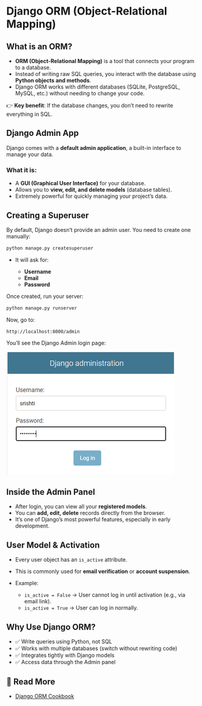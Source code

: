 # Django ORM (Object-Relational Mapping)


## What is an ORM?

* **ORM (Object-Relational Mapping)** is a tool that connects your program to a database.
* Instead of writing raw SQL queries, you interact with the database using **Python objects and methods**.
* Django ORM works with different databases (SQLite, PostgreSQL, MySQL, etc.) without needing to change your code.

👉 **Key benefit**: If the database changes, you don’t need to rewrite everything in SQL.


## Django Admin App

Django comes with a **default admin application**, a built-in interface to manage your data.

### What it is:

* A **GUI (Graphical User Interface)** for your database.
* Allows you to **view, edit, and delete models** (database tables).
* Extremely powerful for quickly managing your project’s data.


## Creating a Superuser

By default, Django doesn’t provide an admin user.
You need to create one manually:

```bash
python manage.py createsuperuser
```

* It will ask for:

  * **Username**
  * **Email**
  * **Password**

Once created, run your server:

```bash
python manage.py runserver
```

Now, go to:

```
http://localhost:8000/admin
```

You’ll see the Django Admin login page:

![Django Admin Login](/tutorial/img/admin-login.png)


## Inside the Admin Panel

* After login, you can view all your **registered models**.
* You can **add, edit, delete** records directly from the browser.
* It’s one of Django’s most powerful features, especially in early development.


## User Model & Activation

* Every user object has an `is_active` attribute.
* This is commonly used for **email verification** or **account suspension**.
* Example:

  * `is_active = False` → User cannot log in until activation (e.g., via email link).
  * `is_active = True` → User can log in normally.


## Why Use Django ORM?

- ✅ Write queries using Python, not SQL
- ✅ Works with multiple databases (switch without rewriting code)
- ✅ Integrates tightly with Django models
- ✅ Access data through the Admin panel


## 📖 Read More

* [Django ORM Cookbook](https://books.agiliq.com/projects/django-orm-cookbook/en/latest/)
